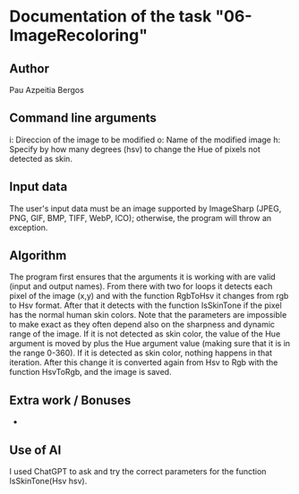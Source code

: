 # Documentation of the task "06-ImageRecoloring"

## Author
Pau Azpeitia Bergos

## Command line arguments
i: Direccion of the image to be modified
o: Name of the modified image
h: Specify by how many degrees (hsv) to change the Hue of pixels not detected as skin.

## Input data
The user's input data must be an image supported by ImageSharp (JPEG, PNG, GIF, BMP, TIFF, WebP, ICO); otherwise, the program will throw an exception.

## Algorithm
The program first ensures that the arguments it is working with are valid (input and output names). From there with two for loops it detects each pixel of the image (x,y) and with the function RgbToHsv it changes from rgb to Hsv format. After that it detects with the function IsSkinTone if the pixel has the normal human skin colors. Note that the parameters are impossible to make exact as they often depend also on the sharpness and dynamic range of the image. If it is not detected as skin color, the value of the Hue argument is moved by plus the Hue argument value (making sure that it is in the range 0-360). If it is detected as skin color, nothing happens in that iteration. After this change it is converted again from Hsv to Rgb with the function HsvToRgb, and the image is saved.

## Extra work / Bonuses
-

## Use of AI
I used ChatGPT to ask and try the correct parameters for the function IsSkinTone(Hsv hsv).
